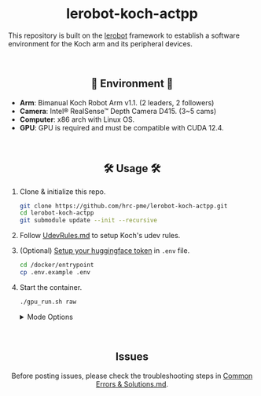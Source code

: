 # <div align="center"> lerobot-koch-actpp </div>

This repository is built on the [lerobot](https://github.com/hrc-pme/lerobot/tree/33724a273dfa3a62b845cbbb030b21b71fc5d12b) framework to establish a software environment for the Koch arm and its peripheral devices.

<br/>

##  <div align="center"> 🌱 Environment 🌱 </div>

* **Arm**: Bimanual Koch Robot Arm v1.1. (2 leaders, 2 followers)
* **Camera**: Intel® RealSense™ Depth Camera D415. (3~5 cams)
* **Computer**: x86 arch with Linux OS.
* **GPU**: GPU is required and must be compatible with CUDA 12.4.

<br/>

##  <div align="center"> 🛠️ Usage 🛠️ </div>

1. Clone & initialize this repo.
   
   ```bash
   git clone https://github.com/hrc-pme/lerobot-koch-actpp.git
   cd lerobot-koch-actpp
   git submodule update --init --recursive
   ```

2. Follow [UdevRules.md](/assets/README-udev.md) to setup Koch's udev rules.

3. (Optional) [Setup your huggingface token](https://huggingface.co/docs/hub/security-tokens) in `.env` file.
   
   ```bash
   cd /docker/entrypoint
   cp .env.example .env
   ```

4. Start the container.

   ```bash
   ./gpu_run.sh raw
   ```

   <details> 
      <summary> Mode Options </summary>

      - `raw`:        Enter the env without running any node.  
      - `ws-build`:   Colcon build ROS2 workspace.  
      - `arm-cali`:   Calibrate Koch Robot Arms.  
      - `arm-sync`:   Synchronize Koch.  
      - `armv-sync`:  Synchronize Koch & launch Realsense.  
      - `armv-rec`:   Record Koch and Realsense.  
      - `train`:      Train custom dataset.  
      - `deploy`:     Deploy custom model.  
   </details>

<br/>

##  <div align="center"> Issues </div>

<p align="center">
  Before posting issues, please check the troubleshooting steps in  
  <a href="/assets/README-error.md">Common Errors & Solutions.md</a>.
</p>
